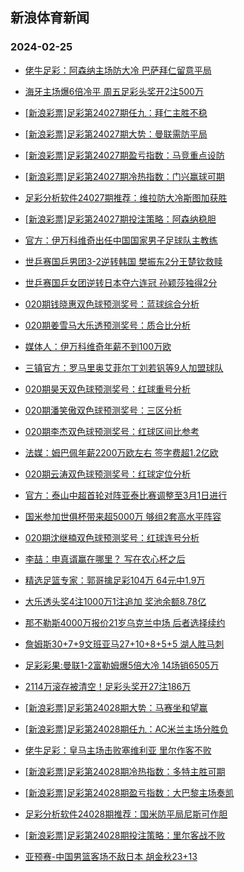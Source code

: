 ## 新浪体育新闻 
### 2024-02-25

+ [佬牛足彩：阿森纳主场防大冷 巴萨拜仁留意平局](https://sports.sina.com.cn/l/2024-02-24/doc-inakcmnq3771026.shtml)

+ [海牙主场爆6倍冷平 周五足彩头奖开2注500万](https://sports.sina.com.cn/l/2024-02-24/doc-inakauqt4630660.shtml)

+ [[新浪彩票]足彩第24027期任九：拜仁主胜不稳](https://sports.sina.com.cn/l/2024-02-24/doc-inakauqt4632044.shtml)

+ [[新浪彩票]足彩第24027期大势：曼联需防平局](https://sports.sina.com.cn/l/2024-02-24/doc-inakauqr0074404.shtml)

+ [[新浪彩票]足彩第24027期盈亏指数：马竞重点设防](https://sports.sina.com.cn/l/2024-02-24/doc-inakauqr0075459.shtml)

+ [[新浪彩票]足彩第24027期冷热指数：门兴赢球可期](https://sports.sina.com.cn/l/2024-02-24/doc-inakauqr0074886.shtml)

+ [足彩分析软件24027期推荐：维拉防大冷斯图加获胜](https://sports.sina.com.cn/l/2024-02-24/doc-inakauqw4092629.shtml)

+ [[新浪彩票]足彩第24027期投注策略：阿森纳稳胆](https://sports.sina.com.cn/l/2024-02-24/doc-inakauqt4632456.shtml)

+ [官方：伊万科维奇出任中国国家男子足球队主教练](https://sports.sina.com.cn/china/national/2024-02-24/doc-inakcfek9853290.shtml)

+ [世乒赛国乒男团3-2逆转韩国 樊振东2分王楚钦救赎](https://sports.sina.com.cn/others/pingpang/2024-02-24/doc-inakcmnh9765618.shtml)

+ [世乒赛国乒女团逆转日本夺六连冠 孙颖莎独得2分](https://sports.sina.com.cn/others/pingpang/2024-02-24/doc-inakehse3309900.shtml)

+ [020期钱晓惠双色球预测奖号：蓝球综合分析](https://sports.sina.com.cn/l/2024-02-24/doc-inaizhpn8065797.shtml)

+ [020期姜雪马大乐透预测奖号：质合比分析](https://sports.sina.com.cn/l/2024-02-24/doc-inaizhpq4832812.shtml)

+ [媒体人：伊万科维奇年薪不到100万欧](https://sports.sina.com.cn/china/j/2024-02-24/doc-inakeakh3421277.shtml)

+ [三镇官方：罗马里奥艾菲尔丁刘若钒等9人加盟球队](https://sports.sina.com.cn/china/j/2024-02-24/doc-inakeake6646013.shtml)

+ [020期昊天双色球预测奖号：红球重号分析](https://sports.sina.com.cn/l/2024-02-24/doc-inaizhpi0817756.shtml)

+ [020期潘笑傲双色球预测奖号：三区分析](https://sports.sina.com.cn/l/2024-02-24/doc-inaizhpq4843948.shtml)

+ [020期李杰双色球预测奖号：红球区间比参考](https://sports.sina.com.cn/l/2024-02-24/doc-inaizhpq4842438.shtml)

+ [法媒：姆巴佩年薪2200万欧左右 签字费超1.2亿欧](https://sports.sina.com.cn/g/laliga/2024-02-24/doc-inakeakc3992511.shtml)

+ [020期云涛双色球预测奖号：红球定位分析](https://sports.sina.com.cn/l/2024-02-24/doc-inaizhpm5375048.shtml)

+ [官方：泰山中超首轮对阵亚泰比赛调整至3月1日进行](https://sports.sina.com.cn/china/j/2024-02-24/doc-inakeake6643302.shtml)

+ [国米参加世俱杯带来超5000万 够组2套高水平阵容](https://sports.sina.com.cn/g/seriea/2024-02-24/doc-inakeakc3990812.shtml)

+ [020期沈继楠双色球预测奖号：红球连号分析](https://sports.sina.com.cn/l/2024-02-24/doc-inaizhpi0817219.shtml)

+ [李喆：申真谞赢在哪里？ 写在农心杯之后](https://sports.sina.com.cn/go/2024-02-24/doc-inakehrz3877226.shtml)

+ [精选足篮专家：郭哥擒足彩104万 64元中1.9万](https://sports.sina.com.cn/l/2024-02-24/doc-inakcmnm4315590.shtml)

+ [大乐透头奖4注1000万1注追加 奖池余额8.78亿](https://sports.sina.com.cn/l/2024-02-24/doc-inakeakc3995617.shtml)

+ [那不勒斯4000万报价21岁乌克兰中场 后者选择续约](https://sports.sina.com.cn/g/seriea/2024-02-24/doc-inakeaiy9434484.shtml)

+ [詹姆斯30+7+9文班亚马27+10+8+5+5 湖人胜马刺](https://sports.sina.com.cn/basketball/nba/2024-02-24/doc-inakcmnq3758037.shtml)

+ [足彩彩果:曼联1-2富勒姆爆5倍大冷 14场销6505万](https://sports.sina.com.cn/l/2024-02-25/doc-inakfcvr3395059.shtml)

+ [2114万滚存被清空！足彩头奖开27注186万](https://sports.sina.com.cn/l/2024-02-25/doc-inakfcvr3395059.shtml)

+ [[新浪彩票]足彩第24028期大势：马赛坐和望赢](https://sports.sina.com.cn/l/2024-02-25/doc-inakfcvn8838782.shtml)

+ [[新浪彩票]足彩第24028期任九：AC米兰主场分胜负](https://sports.sina.com.cn/l/2024-02-25/doc-inakfcvu2843488.shtml)

+ [佬牛足彩：皇马主场击败塞维利亚 里尔作客不败](https://sports.sina.com.cn/l/2024-02-25/doc-inakfkcq5956282.shtml)

+ [[新浪彩票]足彩第24028期冷热指数：多特主胜可期](https://sports.sina.com.cn/l/2024-02-25/doc-inakfcvu2843704.shtml)

+ [[新浪彩票]足彩第24028期盈亏指数：大巴黎主场奏凯](https://sports.sina.com.cn/l/2024-02-25/doc-inakfcvn8839731.shtml)

+ [足彩分析软件24028期推荐：国米防平局尼斯可作胆](https://sports.sina.com.cn/l/2024-02-25/doc-inakfcvr3412382.shtml)

+ [[新浪彩票]足彩第24028期投注策略：里尔客战不败](https://sports.sina.com.cn/l/2024-02-25/doc-inakfcvs6066708.shtml)

+ [亚预赛-中国男篮客场不敌日本 胡金秋23+13](https://sports.sina.com.cn/basketball/cba/2024-02-25/doc-inakfute8514490.shtml)

